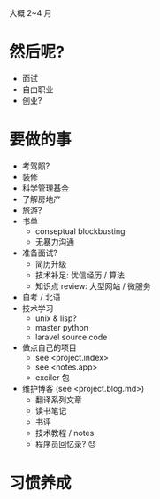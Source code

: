 大概 2~4 月

# 然后呢?

- 面试
- 自由职业
- 创业?

# 要做的事

- 考驾照?
- 装修
- 科学管理基金
- 了解房地产
- 旅游?
- 书单
    + conseptual blockbusting
    + 无暴力沟通
- 准备面试?
    + 简历升级
    + 技术补足: 优信经历 / 算法
    + 知识点 review: 大型网站 / 微服务
- 自考 / 北语
- 技术学习
    + unix & lisp?
    + master python
    + laravel source code
- 做点自己的项目
    + see <project.index>
    + see <notes.app>
    + exciler 包
- 维护博客 (see <project.blog.md>)
    + 翻译系列文章
    + 读书笔记
    + 书评
    + 技术教程 / notes
    + 程序员回忆录? 😓

# 习惯养成